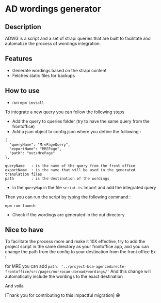 # AD wordings generator

## Description
ADWG is a script and a set of strapi queries that are built to facilitate and automatize the process of wordings integration.

## Features 
- Generate wordings based on the strapi content
- Fetches static files for backups

## How to use
- run `npm install`

To integrate a new query you can follow the following steps
- Add the query to queries folder (try to have the same query from the frontoffice)
- Add a json object to config.json where you define the following : 
```
{
  "queryName": "MrePageQuery",
  "exportName": "MREPage",
  "path": "out/MrePage"
},

queryName   : is the name of the query from the front office 
exportName  : is the name that will be used in the generated translation files 
path        : is the destination of the wordings
```

- In the `queryMap` in the file `script.ts` Import and add the integrated query

Then you can run the script by typing the following command : 
```
npm run launch
```
- Check if the wordings are generated in the out directory

## Nice to have
To facilitate the process more and make it 10X effective, try to add the project script in the same directory as your frontoffice app, and you can change the path from the config to your destination from the front office 
Ex : 

for MRE you can add `path: '../project-boa-agencedirecte-frontoffice/src/pages/morrocan-abroad/wordings/'`
And this change will automatically include the wordings to the exact destination

And voila 

[Thank you for contributing to this impactful migration] 😀
